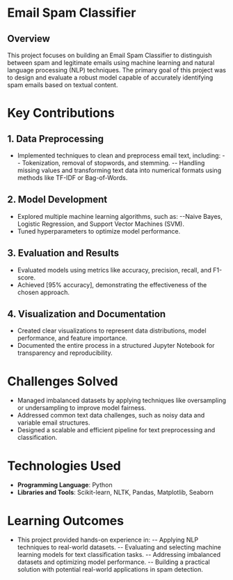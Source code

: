 # Email Spam Classifier

## Overview

This project focuses on building an Email Spam Classifier to distinguish between spam and legitimate emails using machine learning and natural language processing (NLP) techniques. The primary goal of this project was to design and evaluate a robust model capable of accurately identifying spam emails based on textual content.

# Key Contributions

## 1. Data Preprocessing
- Implemented techniques to clean and preprocess email text, including:
-- Tokenization, removal of stopwords, and stemming.
-- Handling missing values and transforming text data into numerical formats using methods like TF-IDF or Bag-of-Words.

## 2. Model Development
- Explored multiple machine learning algorithms, such as:
--Naive Bayes, Logistic Regression, and Support Vector Machines (SVM).
- Tuned hyperparameters to optimize model performance.

## 3. Evaluation and Results
- Evaluated models using metrics like accuracy, precision, recall, and F1-score.
- Achieved [95% accuracy], demonstrating the effectiveness of the chosen approach.

## 4. Visualization and Documentation
- Created clear visualizations to represent data distributions, model performance, and feature importance.
- Documented the entire process in a structured Jupyter Notebook for transparency and reproducibility.

# Challenges Solved
- Managed imbalanced datasets by applying techniques like oversampling or undersampling to improve model fairness.
- Addressed common text data challenges, such as noisy data and variable email structures.
- Designed a scalable and efficient pipeline for text preprocessing and classification.

# Technologies Used
- **Programming Language**: Python
- **Libraries and Tools**: Scikit-learn, NLTK, Pandas, Matplotlib, Seaborn

# Learning Outcomes
- This project provided hands-on experience in:
-- Applying NLP techniques to real-world datasets.
-- Evaluating and selecting machine learning models for text classification tasks.
-- Addressing imbalanced datasets and optimizing model performance.
-- Building a practical solution with potential real-world applications in spam detection.
